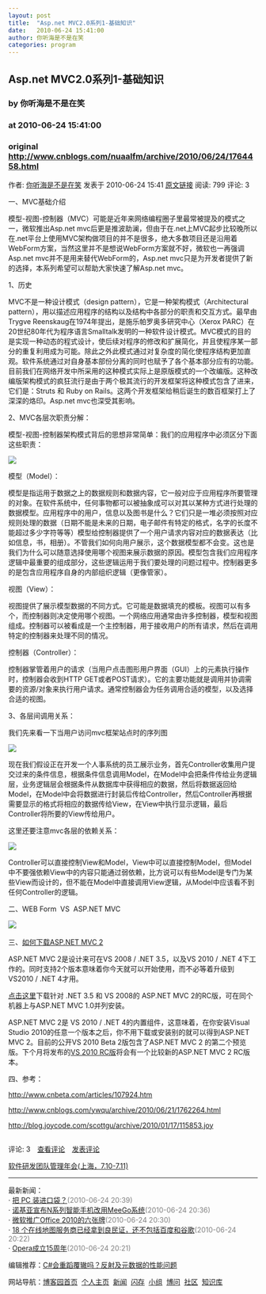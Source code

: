 ```yaml
---
layout: post
title:  "Asp.net MVC2.0系列1-基础知识"
date:   2010-06-24 15:41:00
author: 你听海是不是在笑
categories: program
---
```


## Asp.net MVC2.0系列1-基础知识
### by 你听海是不是在笑
### at 2010-06-24 15:41:00
### original <http://www.cnblogs.com/nuaalfm/archive/2010/06/24/1764458.html>

<p><a href="http://www.cnblogs.com/nuaalfm/"><img src="http://pic.cnblogs.com/face/u6998.jpg" alt="" border="0"></a><br>作者: <a href="http://www.cnblogs.com/nuaalfm/">你听海是不是在笑</a> 发表于 2010-06-24 15:41 <a href="http://www.cnblogs.com/nuaalfm/archive/2010/06/24/1764458.html">原文链接</a> 阅读: 799 评论: 3</p><p>一、MVC基础介绍</p>
<p>模型-视图-控制器（MVC）可能是近年来网络编程圈子里最常被提及的模式之一，微软推出Asp.net mvc后更是推波助澜，但由于在.net上MVC起步比较晚所以在.net平台上使用MVC架构做项目的并不是很多，绝大多数项目还是沿用着WebForm方案，当然这里并不是想说WebForm方案就不好，微软也一再强调Asp.net mvc并不是用来替代WebForm的，Asp.net mvc只是为开发者提供了新的选择，本系列希望可以帮助大家快速了解Asp.net mvc。</p>
<p>1、历史</p>
<p>MVC不是一种设计模式（design pattern），它是一种架构模式（Architectural pattern），用以描述应用程序的结构以及结构中各部分的职责和交互方式。最早由Trygve Reenskaug在1974年提出，是施乐帕罗奥多研究中心（Xerox PARC）在20世纪80年代为程序语言Smalltalk发明的一种软件设计模式。MVC模式的目的是实现一种动态的程式设计，使后续对程序的修改和扩展简化，并且使程序某一部分的重复利用成为可能。除此之外此模式通过对复杂度的简化使程序结构更加直观。软件系统通过对自身基本部份分离的同时也赋予了各个基本部分应有的功能。目前我们在网络开发中所采用的这种模式实际上是原版模式的一个改编版。这种改编版架构模式的疯狂流行是由于两个极其流行的开发框架将这种模式包含了进来，它们是：Struts 和 Ruby on Rails。这两个开发框架给稍后诞生的数百框架打上了深深的烙印。Asp.net mvc也深受其影响。</p>
<p>2、MVC各层次职责分解：</p>
<p>模型-视图-控制器架构模式背后的思想非常简单：我们的应用程序中必须区分下面这些职责：</p>
<p><img src="http://pic002.cnblogs.com/img/nuaalfm/201006/2010062414392187.png"></p>
<p>模型（Model）：</p>
<p>模型是指运用于数据之上的数据规则和数据内容，它一般对应于应用程序所要管理的对象。在软件系统中，任何事物都可以被抽象成可以对其以某种方式进行处理的数据模型。应用程序中的用户，信息以及图书是什么？它们只是一堆必须按照对应规则处理的数据（日期不能是未来的日期，电子邮件有特定的格式，名字的长度不能超过多少字符等等）模型给控制器提供了一个用户请求内容对应的数据表达（比如信息，书，相册）。不管我们如何向用户展示，这个数据模型都不会变。这也是我们为什么可以随意选择使用哪个视图来展示数据的原因。模型包含我们应用程序逻辑中最重要的组成部分，这些逻辑运用于我们要处理的问题过程中。控制器更多的是包含应用程序自身的内部组织逻辑（更像管家）。</p>
<p>视图（View）：</p>
<p>视图提供了展示模型数据的不同方式。它可能是数据填充的模板。视图可以有多个，而控制器则决定使用哪个视图。一个网络应用通常由许多控制器，模型和视图组成。控制器可以被看成是一个主控制器，用于接收用户的所有请求，然后在调用特定的控制器来处理不同的情况。</p>
<p>控制器（Controller）：</p>
<p>控制器掌管着用户的请求（当用户点击图形用户界面（GUI）上的元素执行操作时，控制器会收到HTTP GET或者POST请求）。它的主要功能就是调用并协调需要的资源/对象来执行用户请求。通常控制器会为任务调用合适的模型，以及选择合适的视图。</p>
<p>3、各层间调用关系：</p>
<p>我们先来看一下当用户访问mvc框架站点时的序列图</p>
<p><img src="http://pic002.cnblogs.com/img/nuaalfm/201006/2010062415001961.jpg"></p>
<p>现在我们假设正在开发一个人事系统的员工展示业务，首先Controller收集用户提交过来的条件信息，根据条件信息调用Model，在Model中会把条件传给业务逻辑层，业务逻辑层会根据条件从数据库中获得相应的数据，然后将数据返回给Model，在Model中会将数据进行封装后传给Controller，然后Controller再根据需要显示的格式将相应的数据传给View，在View中执行显示逻辑，最后Controller将所要的View传给用户。</p>
<p>这里还要注意mvc各层的依赖关系：</p>
<p><img src="http://pic002.cnblogs.com/img/nuaalfm/201006/2010062415085849.png"></p>
<p>Controller可以直接控制View和Model，View中可以直接控制Model，但Model中不要强依赖View中的内容只能通过弱依赖，比方说可以有些Model是专门为某些View而设计的，但不能在Model中直接调用View逻辑，从Model中应该看不到任何Controller的逻辑。</p>
<p>二、WEB Form  VS  ASP.NET MVC</p>
<p><img src="http://pic002.cnblogs.com/img/nuaalfm/201006/2010062415325218.png"> </p>
<p>三、<span style="text-decoration:underline">如何下载ASP.NET MVC 2</span></p>
<p>ASP.NET MVC 2是设计来可在VS 2008 / .NET 3.5，以及VS 2010 / .NET 4下工作的。同时支持2个版本意味着你今天就可以开始使用，而不必等着升级到VS2010 / .NET 4才用。</p>
<p><a href="http://www.microsoft.com/downloads/details.aspx?FamilyID=3b537c55-0948-4e6a-bf8c-aa1a78878da0&amp;displaylang=en">点击这里</a>下载针对 .NET 3.5 和 VS 2008的 ASP.NET MVC 2的RC版，可在同个机器上与ASP.NET MVC 1.0并列安装。</p>
<p>ASP.NET MVC 2是 VS 2010 / .NET 4的内置组件，这意味着，在你安装Visual Studio 2010的任意一个版本之后，你不用下载或安装别的就可以得到ASP.NET MVC 2。目前的公开VS 2010 Beta 2版包含了ASP.NET MVC 2 的第二个预览版。下个月将发布的<a href="http://blog.joycode.com/scottgu/archive/2009/12/18/115816.joy">VS 2010 RC版</a>将会有一个比较新的ASP.NET MVC 2 RC版本。</p>
<p>四、参考：</p>
<p><a href="http://www.cnbeta.com/articles/107924.htm">http://www.cnbeta.com/articles/107924.htm</a></p>
<p><a href="http://www.cnblogs.com/ywqu/archive/2010/06/21/1762264.html">http://www.cnblogs.com/ywqu/archive/2010/06/21/1762264.html</a></p>
<p><a href="http://blog.joycode.com/scottgu/archive/2010/01/17/115853.joy">http://blog.joycode.com/scottgu/archive/2010/01/17/115853.joy</a></p><img src="http://www.cnblogs.com/nuaalfm/aggbug/1764458.html?type=1" width="1" height="1" alt=""><p>评论: 3　<a href="http://www.cnblogs.com/nuaalfm/archive/2010/06/24/1764458.html#pagedcomment">查看评论</a>　<a href="http://www.cnblogs.com/nuaalfm/archive/2010/06/24/1764458.html#commentform">发表评论</a></p><p><a href="http://a4.yeshj.com/rd/35451/">软件研发团队管理年会(上海，7.10-7.11)</a></p><hr><p>最新新闻：<br>· <a href="http://news.cnblogs.com/n/66927/">把 PC 装进口袋？</a><span style="color:gray">(2010-06-24 20:39)</span><br>· <a href="http://news.cnblogs.com/n/66926/">诺基亚宣布N系列智能手机改用MeeGo系统</a><span style="color:gray">(2010-06-24 20:36)</span><br>· <a href="http://news.cnblogs.com/n/66925/">微软推广Office 2010的六张牌</a><span style="color:gray">(2010-06-24 20:30)</span><br>· <a href="http://news.cnblogs.com/n/66924/">18 个在线地图服务商已经拿到良民证，还不包括百度和谷歌</a><span style="color:gray">(2010-06-24 20:22)</span><br>· <a href="http://news.cnblogs.com/n/66923/">Opera成立15周年</a><span style="color:gray">(2010-06-24 20:21)</span><br></p><p>编辑推荐：<a href="http://www.cnblogs.com/firelong/archive/2010/06/24/1764597.html">C#会重蹈覆辙吗？反射及元数据的性能问题</a><br></p><p>网站导航：<a href="http://www.cnblogs.com">博客园首页</a>  <a href="http://home.cnblogs.com/">个人主页</a>  <a href="http://news.cnblogs.com">新闻</a>  <a href="http://home.cnblogs.com/ing/">闪存</a>  <a href="http://home.cnblogs.com/group/">小组</a>  <a href="http://space.cnblogs.com/q/">博问</a>  <a href="http://space.cnblogs.com">社区</a>  <a href="http://kb.cnblogs.com">知识库</a></p>